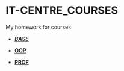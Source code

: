 IT-CENTRE_COURSES
=================

My homework for courses


 - [***BASE***](https://github.com/Partizanin/IT-CENTRE_COURSES/blob/master/BASE/README.md)
  





 - [**OOP**](https://github.com/Partizanin/IT-CENTRE_COURSES/blob/master/OOP/README.md) 
	
	


	
 - [**PROF**](https://github.com/Partizanin/IT-CENTRE_COURSES/blob/master/PROF/README.md) 
